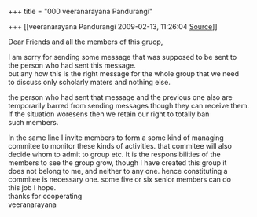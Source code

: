 +++
title = "000 veeranarayana Pandurangi"

+++
[[veeranarayana Pandurangi	2009-02-13, 11:26:04 [Source](https://groups.google.com/g/bvparishat/c/LyPb3M07cHk)]]



Dear Friends and all the members of this gruop,

I am sorry for sending some message that was supposed to be sent to  
the person who had sent this message.  
but any how this is the right message for the whole group that we need  
to discuss only scholarly maters and nothing else.

the person who had sent that message and the previous one also are  
temporarily barred from sending messages though they can receive them.  
If the situation woresens then we retain our right to totally ban  
such members.

In the same line I invite members to form a some kind of managing  
commitee to monitor these kinds of activities. that commitee will also  
decide whom to admit to group etc. It is the responsibilities of the  
members to see the group grow, though I have created this group it  
does not belong to me, and neither to any one. hence constituting a  
commitee is necessary one. some five or six senior members can do  
this job I hope.  
thanks for cooperating  
veeranarayana  

